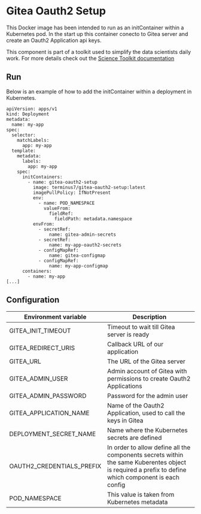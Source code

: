 # Gitea Oauth2 Setup

This Docker image has been intended to run as an initContainer within a Kubernetes pod. In the start up this container conecto to Gitea server and create an Oauth2 Application api keys.

This component is part of a toolkit used to simplify the data scientists daily work. 
For more details check out the [Science Toolkit documentation](https://konstellation-io.github.io/science-toolkit/)


## Run

Below is an example of how to add the initContainer within a deployment in Kubernetes.

```
apiVersion: apps/v1
kind: Deployment
metadata:
  name: my-app
spec:
  selector:
    matchLabels:
      app: my-app
  template:
    metadata:
      labels:
        app: my-app
    spec:
      initContainers:
        - name: gitea-oauth2-setup
          image: terminus7/gitea-oauth2-setup:latest
          imagePullPolicy: IfNotPresent
          env:
            - name: POD_NAMESPACE
              valueFrom:
                fieldRef:
                  fieldPath: metadata.namespace
          envFrom:
            - secretRef:
                name: gitea-admin-secrets
            - secretRef:
                name: my-app-oauth2-secrets
            - configMapRef:
                name: gitea-configmap
            - configMapRef:
                name: my-app-configmap
      containers:
        - name: my-app
[...]
```

## Configuration

| Environment variable        | Description                                                    |
| --------------------------- | -------------------------------------------------------------- |
| GITEA_INIT_TIMEOUT          | Timeout to wait till Gitea server is ready |
| GITEA_REDIRECT_URIS         | Callback URL of our application | 
| GITEA_URL                   | The URL of the Gitea server |
| GITEA_ADMIN_USER            | Admin account of Gitea with permissions to create Oauth2 Applications |
| GITEA_ADMIN_PASSWORD        | Password for the admin user |
| GITEA_APPLICATION_NAME      | Name of the Oauth2 Application, used to call the keys in Gitea |
| DEPLOYMENT_SECRET_NAME      | Name where the Kubernetes secrets are defined |
| OAUTH2_CREDENTIALS_PREFIX   | In order to allow define all the components secrets within the same Kuberentes object is required a prefix to define which component is each config |
| POD_NAMESPACE               | This value is taken from Kubernetes metadata |

